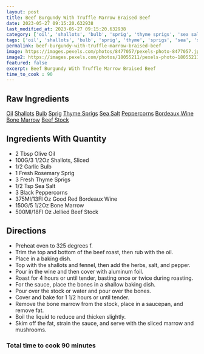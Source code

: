 ```yaml
---
layout: post
title: Beef Burgundy With Truffle Marrow Braised Beef
date: 2023-05-27 09:15:20.632938
last_modified_at: 2023-05-27 09:15:20.632938
category: ['oil', 'shallots', 'bulb', 'sprig', 'thyme sprigs', 'sea salt', 'peppercorns', 'Bordeaux wine', 'bone marrow', 'beef stock']
tags: ['oil', 'shallots', 'bulb', 'sprig', 'thyme', 'sprigs', 'sea', 'salt', 'peppercorns', 'Bordeaux', 'wine', 'bone', 'marrow', 'beef', 'stock']
permalink: beef-burgundy-with-truffle-marrow-braised-beef
image: https://images.pexels.com/photos/8477057/pexels-photo-8477057.jpeg?auto=compress&cs=tinysrgb&h=650&w=940
image2: https://images.pexels.com/photos/18055211/pexels-photo-18055211.jpeg?auto=compress&cs=tinysrgb&h=650&w=940
featured: false
excerpt: Beef Burgundy With Truffle Marrow Braised Beef
time_to_cook : 90
---
```

<h2>Raw Ingredients</h2>
<a href="#" class="badge badge-light">Oil</a> <a href="#" class="badge badge-light">Shallots</a> <a href="#" class="badge badge-light">Bulb</a> <a href="#" class="badge badge-light">Sprig</a> <a href="#" class="badge badge-light">Thyme Sprigs</a> <a href="#" class="badge badge-light">Sea Salt</a> <a href="#" class="badge badge-light">Peppercorns</a> <a href="#" class="badge badge-light">Bordeaux Wine</a> <a href="#" class="badge badge-light">Bone Marrow</a> <a href="#" class="badge badge-light">Beef Stock</a> 

<h2>Ingredients With Quantity </h2>
<ul><li>2 Tbsp Olive Oil</li><li>100G/3 1/2Oz Shallots, Sliced</li><li> 1/2 Garlic Bulb</li><li>1 Fresh Rosemary Sprig</li><li>3 Fresh Thyme Sprigs</li><li> 1/2 Tsp Sea Salt</li><li>3 Black Peppercorns</li><li>375Ml/13Fl Oz Good Red Bordeaux Wine</li><li>150G/5 1/2Oz Bone Marrow</li><li>500Ml/18Fl Oz Jellied Beef Stock</li></ul>

<h2>Directions</h2>
<ul><li>Preheat oven to 325 degrees f. </li><li>Trim the top and bottom of the beef roast, then rub with the oil. </li><li>Place in a baking dish. </li><li>Top with the shallots and fennel, then add the herbs, salt, and pepper. </li><li>Pour in the wine and then cover with aluminum foil. </li><li>Roast for 4 hours or until tender, basting once or twice during roasting. </li><li>For the sauce, place the bones in a shallow baking dish. </li><li>Pour over the stock or water and pour over the bones. </li><li>Cover and bake for 1 1/2 hours or until tender. </li><li>Remove the bone marrow from the stock, place in a saucepan, and remove fat. </li><li>Boil the liquid to reduce and thicken slightly. </li><li>Skim off the fat, strain the sauce, and serve with the sliced marrow and mushrooms. </li></ul>

<h3>Total time to cook 90 minutes</h3>